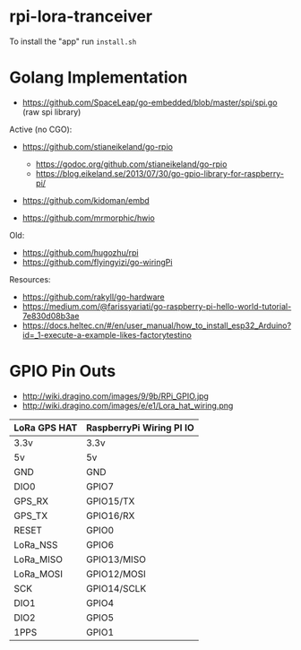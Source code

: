 # rpi-lora-tranceiver

To install the "app" run `install.sh`



# Golang Implementation


* https://github.com/SpaceLeap/go-embedded/blob/master/spi/spi.go (raw spi library)

Active (no CGO):

* https://github.com/stianeikeland/go-rpio
  * https://godoc.org/github.com/stianeikeland/go-rpio
  * https://blog.eikeland.se/2013/07/30/go-gpio-library-for-raspberry-pi/
  
* https://github.com/kidoman/embd
* https://github.com/mrmorphic/hwio

Old:

* https://github.com/hugozhu/rpi
* https://github.com/flyingyizi/go-wiringPi


Resources:

* https://github.com/rakyll/go-hardware
* https://medium.com/@farissyariati/go-raspberry-pi-hello-world-tutorial-7e830d08b3ae
* https://docs.heltec.cn/#/en/user_manual/how_to_install_esp32_Arduino?id=_1-execute-a-example-likes-factorytestino


# GPIO Pin Outs

* http://wiki.dragino.com/images/9/9b/RPi_GPIO.jpg
* http://wiki.dragino.com/images/e/e1/Lora_hat_wiring.png


| LoRa GPS HAT | RaspberryPi Wiring PI IO |
|--------------|--------------------------|
| 3.3v | 3.3v |
| 5v | 5v |
| GND | GND | 
| DIO0 | GPIO7 |
| GPS_RX | GPIO15/TX  |
| GPS_TX | GPIO16/RX |
| RESET | GPIO0 |
| LoRa_NSS | GPIO6 |
| LoRa_MISO | GPIO13/MISO |
| LoRa_MOSI | GPIO12/MOSI |
| SCK | GPIO14/SCLK |
| DIO1 | GPIO4 |
| DIO2 | GPIO5 |
| 1PPS | GPIO1 |
